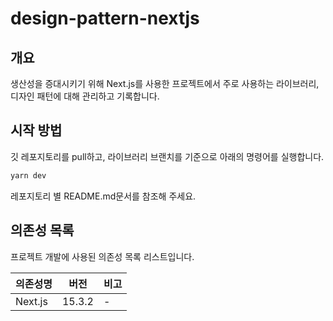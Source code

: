 # design-pattern-nextjs

## 개요

생산성을 증대시키기 위해 Next.js를 사용한 프로젝트에서 주로 사용하는 라이브러리, 디자인 패턴에 대해 관리하고 기록합니다.


## 시작 방법

깃 레포지토리를 pull하고, 라이브러리 브랜치를 기준으로 아래의 명령어를 실행합니다.

```bash
yarn dev
```

레포지토리 별 README.md문서를 참조해 주세요.


## 의존성 목록

프로젝트 개발에 사용된 의존성 목록 리스트입니다.

| 의존성명 | 버전 | 비고 |
| --- | --- | --- |
| Next.js | 15.3.2 | - |
